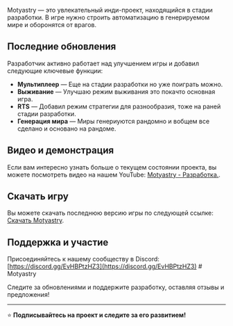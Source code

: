 Motyastry — это увлекательный инди-проект, находящийся в стадии разработки. В игре нужно строить автоматизацию в генерируемом мире и оборонятся от врагов. 

## Последние обновления
Разработчик активно работает над улучшением игры и добавил следующие ключевые функции:
- **Мультиплеер** — Еще на стадии разработки но уже поиграть можно.
- **Выживание** — Улучшаю режим выживания это покачто основная игра.
- **RTS** — Добавил режим стратегии для разнообразия, тоже на раней стадии разработки.
- **Генерация мира** — Миры генериуются рандомно и вобщем все сделано и основано на рандоме.

## Видео и демонстрация
Если вам интересно узнать больше о текущем состоянии проекта, вы можете посмотреть видео на нашем YouTube: [Motyastry - Разработка.](https://www.youtube.com/@%D0%9C%D0%BE%D1%82%D1%8F%D1%81%D1%82%D1%80%D0%B8_%D1%80%D0%B0%D0%B7%D1%80%D0%B0%D0%B1%D0%BE%D1%82%D0%BA%D0%B0).

## Скачать игру
Вы можете скачать последнюю версию игры по следующей ссылке: [Скачать Motyastry](https://github.com/pashka123321/Motyastry/releases/latest).

## Поддержка и участие
Присоединяйтесь к нашему сообществу в Discord: [https://discord.gg/EvHBPtzHZ3](https://discord.gg/EvHBPtzHZ3)  # Motyastry

Следите за обновлениями и поддержите разработку, оставляя отзывы и предложения!

---
⭐ **Подписывайтесь на проект и следите за его развитием!**
